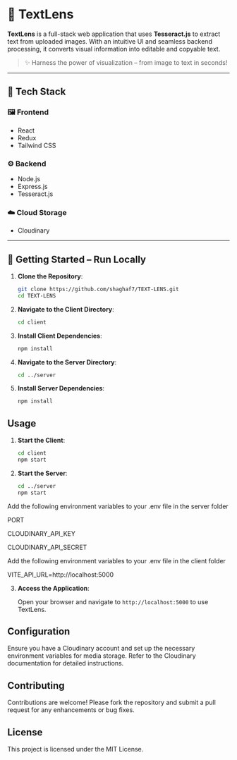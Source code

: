 # 🧠 TextLens

**TextLens** is a full-stack web application that uses **Tesseract.js** to extract text from uploaded images. With an intuitive UI and seamless backend processing, it converts visual information into editable and copyable text.

> ✨ Harness the power of visualization – from image to text in seconds!

---

## 🔧 Tech Stack

### 🖼️ Frontend
- React
- Redux
- Tailwind CSS

### ⚙️ Backend
- Node.js
- Express.js
- Tesseract.js

### ☁️ Cloud Storage
- Cloudinary

---

## 🚀 Getting Started – Run Locally

1. **Clone the Repository**:

   ```bash
   git clone https://github.com/shaghaf7/TEXT-LENS.git
   cd TEXT-LENS
   ```

2. **Navigate to the Client Directory**:

   ```bash
   cd client
   ```

3. **Install Client Dependencies**:

   ```bash
   npm install
   ```

4. **Navigate to the Server Directory**:

   ```bash
   cd ../server
   ```

5. **Install Server Dependencies**:

   ```bash
   npm install
   ```

## Usage

1. **Start the Client**:

   ```bash
   cd client
   npm start
   ```

2. **Start the Server**:

   ```bash
   cd ../server
   npm start
   ```
Add the following environment variables to your .env file in the server folder

PORT

CLOUDINARY_API_KEY

CLOUDINARY_API_SECRET


Add the following environment variables to your .env file in the client folder

VITE_API_URL=http://localhost:5000


3. **Access the Application**:

   Open your browser and navigate to `http://localhost:5000` to use TextLens.

## Configuration

Ensure you have a Cloudinary account and set up the necessary environment variables for media storage. Refer to the Cloudinary documentation for detailed instructions.

## Contributing

Contributions are welcome! Please fork the repository and submit a pull request for any enhancements or bug fixes.

## License

This project is licensed under the MIT License.
